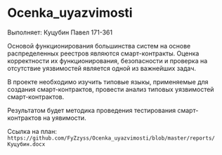# Ocenka_uyazvimosti

Выполняет: Куцубин Павел 171-361

Основой функционирования большинства систем на основе распределенных реестров являются смарт-контракты. Оценка корректности их функционирования, безопасности и проверка на отсутствие уязвимостей является одной из важнейших задач.

В проекте необходимо изучить типовые языкы, применяемые для создания смарт-контрактов, провести анализ типовых уязвимостей смарт-контрактов.

Результатом будет методика проведения тестирования смарт-контрактов на уявимости.

Cсылка на план: `https://github.com/FyZzyss/Ocenka_uyazvimosti/blob/master/reports/Куцубин.docx`

